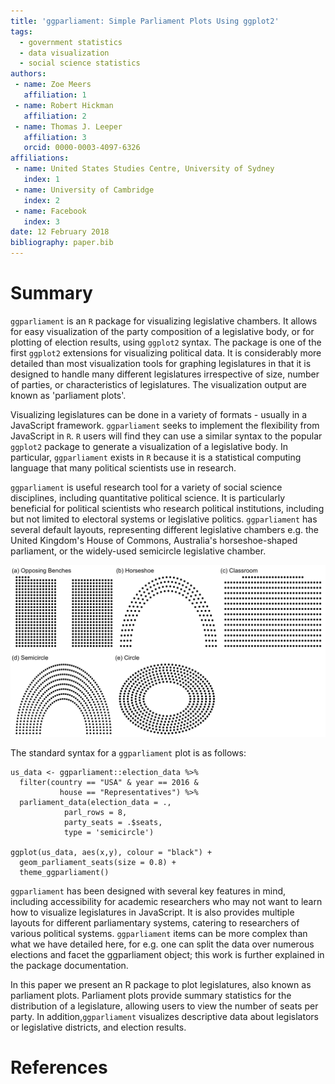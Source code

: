 ```yaml
---
title: 'ggparliament: Simple Parliament Plots Using ggplot2'
tags:
  - government statistics
  - data visualization
  - social science statistics
authors:
 - name: Zoe Meers
   affiliation: 1
 - name: Robert Hickman
   affiliation: 2
 - name: Thomas J. Leeper
   affiliation: 3
   orcid: 0000-0003-4097-6326
affiliations:
 - name: United States Studies Centre, University of Sydney
   index: 1
 - name: University of Cambridge
   index: 2
 - name: Facebook
   index: 3
date: 12 February 2018
bibliography: paper.bib
---
```


# Summary

`ggparliament` is an `R` package for visualizing legislative chambers. It allows for easy visualization of the party composition of a legislative body, or for plotting of election results, using `ggplot2` syntax. The package is one of the first `ggplot2` extensions for visualizing political data. It is considerably more detailed than most visualization tools for graphing legislatures in that it is designed to handle many different legislatures irrespective of size, number of parties, or characteristics of legislatures. The visualization output are known as 'parliament plots'.

Visualizing legislatures can be done in a variety of formats - usually in a JavaScript framework. `ggparliament` seeks to implement the flexibility from JavaScript in `R`. `R` users will find they can use a similar syntax to the popular `ggplot2` package to generate a visualization of a legislative body. In particular, `ggparliament` exists in `R` because it is a statistical computing language that many political scientists use in research. 

`ggparliament` is useful research tool for a variety of social science disciplines, including quantitative political science. It is particularly beneficial for political scientists who research political institutions, including but not limited to electoral systems or legislative politics. `ggparliament` has several default layouts, representing different legislative chambers e.g. the United Kingdom's House of Commons, Australia's horseshoe-shaped parliament, or the widely-used semicircle legislative chamber. 

![](ggparliament_layouts.png)

The standard syntax for a `ggparliament` plot is as follows:

```{r}
us_data <- ggparliament::election_data %>% 
  filter(country == "USA" & year == 2016 & 
           house == "Representatives") %>% 
  parliament_data(election_data = ., 
            parl_rows = 8, 
            party_seats = .$seats,
            type = 'semicircle')

ggplot(us_data, aes(x,y), colour = "black") + 
  geom_parliament_seats(size = 0.8) + 
  theme_ggparliament()
```

`ggparliament` has been designed with several key features in mind, including accessibility for academic researchers who may not want to learn how to visualize legislatures in JavaScript. It is also provides multiple layouts for different parliamentary systems, catering to researchers of various political systems. `ggparliament` items can be more complex than what we have detailed here, for e.g. one can split the data over numerous elections and facet the ggparliament object; this work is further explained in the package documentation. 

In this paper we present an R package to plot legislatures, also known as parliament plots. Parliament plots provide summary statistics for the distribution of a legislature, allowing users to view the number of seats per party. In addition,`ggparliament` visualizes descriptive data about legislators or legislative districts, and election results. 


# References
